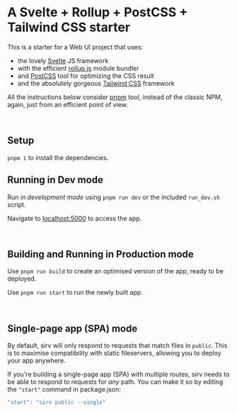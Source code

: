# A Svelte + Rollup + PostCSS + Tailwind CSS starter

This is a starter for a Web UI project that uses:
- the lovely [Svelte](https://svelte.dev/) JS framework
- with the efficient [rollup.js](https://rollupjs.org/) module bundler
- and [PostCSS](https://postcss.org/) tool for optimizing the CSS result
- and the absolutely gorgeous [Tailwind CSS](https://tailwindcss.com/) framework

All the instructions below consider [pnpm](https://pnpm.js.org/) tool, instead of the classic NPM, again, just from an efficient point of view.

<br/>

## Setup

`pnpm i` to install the dependencies.

## Running in Dev mode

Run _in development mode_ using `pnpm run dev` or the included `run_dev.sh` script.

Navigate to [localhost:5000](http://localhost:5000) to access the app.

<br/>

## Building and Running in Production mode

Use `pnpm run build` to create an optimised version of the app, ready to be deployed.

Use `pnpm run start` to  run the newly built app.

<br/>

## Single-page app (SPA) mode

By default, sirv will only respond to requests that match files in `public`. This is to maximise compatibility with static fileservers, allowing you to deploy your app anywhere.

If you're building a single-page app (SPA) with multiple routes, sirv needs to be able to respond to requests for *any* path. You can make it so by editing the `"start"` command in package.json:

```js
"start": "sirv public --single"
```

